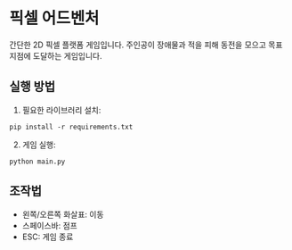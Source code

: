 # 픽셀 어드벤처

간단한 2D 픽셀 플랫폼 게임입니다. 주인공이 장애물과 적을 피해 동전을 모으고 목표 지점에 도달하는 게임입니다.

## 실행 방법

1. 필요한 라이브러리 설치:
```
pip install -r requirements.txt
```

2. 게임 실행:
```
python main.py
```

## 조작법

- 왼쪽/오른쪽 화살표: 이동
- 스페이스바: 점프
- ESC: 게임 종료 